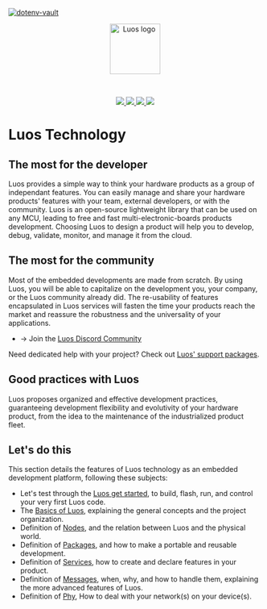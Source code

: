 [![dotenv-vault](https://badge.dotenv.org/works-with.svg?r=1)](https://www.dotenv.org/r/github.com/dotenv-org/dotenv-vault?r=1)

<p align="center">
  <a href="https://luos.io">
    <img src="https://www.luos.io/img/logo_luos_animated_white.gif" alt="Luos logo" title="Luos" align="center" height="100" />
  </a>
</p>
<br />
<p align="center">
  <a aria-label="Luos Discord badge" href="https://discord.gg/luos-community-902486791658041364">
    <img src="https://img.shields.io/discord/902486791658041364?color=be99ff&label=Discord&style=flat-square">
  </a>
   <a aria-label="Luos Reddit follow badge" href="https://www.reddit.com/r/Luos">
    <img src="https://img.shields.io/reddit/subreddit-subscribers/Luos?color=be99ff&label=Reddit&style=flat-square">
  </a>
  <a aria-label="Luos Twitter follow badge" href="https://twitter.com/intent/follow">
    <img src="https://img.shields.io/twitter/follow/Luos_io?color=be99ff&label=Twitter&style=flat-square">
  </a>
  <a aria-label="Luos LinkedIn share badge" href="https://linkedin.com/company/luos">
    <img src="https://img.shields.io/badge/LinkedIn-Share-0077B5?color=be99ff&label=LinkedIn&style=flat-square">
  </a>
</p>

# Luos Technology

## The most for the developer​

Luos provides a simple way to think your hardware products as a group of independant features. You can easily manage and share your hardware products' features with your team, external developers, or with the community. Luos is an open-source lightweight library that can be used on any MCU, leading to free and fast multi-electronic-boards products development. Choosing Luos to design a product will help you to develop, debug, validate, monitor, and manage it from the cloud.

## The most for the community​

Most of the embedded developments are made from scratch. By using Luos, you will be able to capitalize on the development you, your company, or the Luos community already did. The re-usability of features encapsulated in Luos services will fasten the time your products reach the market and reassure the robustness and the universality of your applications.

- → Join the [Luos Discord Community](http://bit.ly/JoinLuosDiscord)

Need dedicated help with your project? Check out [Luos' support packages](https://discord.com/invite/luos).

## Good practices with Luos​

Luos proposes organized and effective development practices, guaranteeing development flexibility and evolutivity of your hardware product, from the idea to the maintenance of the industrialized product fleet.

## Let's do this​

This section details the features of Luos technology as an embedded development platform, following these subjects:

- Let's test through the [Luos get started](https://www.luos.io/tutorials/get-started/), to build, flash, run, and control your very first Luos code.
- The [Basics of Luos](https://www.luos.io/docs/luos-technology/basics/), explaining the general concepts and the project organization.
- Definition of [Nodes](https://www.luos.io/docs/luos-technology/node/), and the relation between Luos and the physical world.
- Definition of [Packages](https://www.luos.io/docs/luos-technology/packages/), and how to make a portable and reusable development.
- Definition of [Services](https://www.luos.io/docs/luos-technology/services/), how to create and declare features in your product.
- Definition of [Messages](https://www.luos.io/docs/luos-technology/messages/), when, why, and how to handle them, explaining the more advanced features of Luos.
- Definition of [Phy](https://www.luos.io/docs/luos-technology/phy), How to deal with your network(s) on your device(s).
